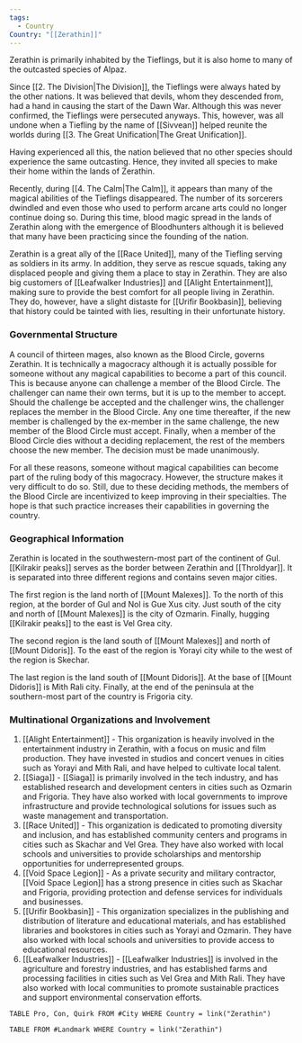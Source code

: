 ```yaml
---
tags:
  - Country
Country: "[[Zerathin]]"
---
```

Zerathin is primarily inhabited by the Tieflings, but it is also home to many of the outcasted species of Alpaz. 

Since [[2. The Division|The Division]], the Tieflings were always hated by the other nations. It was believed that devils, whom they descended from, had a hand in causing the start of the Dawn War. Although this was never confirmed, the Tieflings were persecuted anyways. This, however, was all undone when a Tiefling by the name of [[Sivvean]] helped reunite the worlds during [[3. The Great Unification|The Great Unification]].

Having experienced all this, the nation believed that no other species should experience the same outcasting. Hence, they invited all species to make their home within the lands of Zerathin. 

Recently, during [[4. The Calm|The Calm]], it appears than many of the magical abilities of the Tieflings disappeared. The number of its sorcerers dwindled and even those who used to perform arcane arts could no longer continue doing so. During this time, blood magic spread in the lands of Zerathin along with the emergence of Bloodhunters although it is believed that many have been practicing since the founding of the nation.

Zerathin is a great ally of the [[Race United]], many of the Tiefling serving as soldiers in its army. In addition, they serve as rescue squads, taking any displaced people and giving them a place to stay in Zerathin. They are also big customers of [[Leafwalker Industries]] and [[Alight Entertainment]], making sure to provide the best comfort for all people living in Zerathin. They do, however, have a slight distaste for [[Urifir Bookbasin]], believing that history could be tainted with lies, resulting in their unfortunate history. 

### Governmental Structure

A council of thirteen mages, also known as the Blood Circle, governs Zerathin. It is technically a magocracy although it is actually possible for someone without any magical capabilities to become a part of this council. This is because anyone can challenge a member of the Blood Circle. The challenger can name their own terms, but it is up to the member to accept. Should the challenge be accepted and the challenger wins, the challenger replaces the member in the Blood Circle. Any one time thereafter, if the new member is challenged by the ex-member in the same challenge, the new member of the Blood Circle must accept. Finally, when a member of the Blood Circle dies without a deciding replacement, the rest of the members choose the new member. The decision must be made unanimously. 

For all these reasons, someone without magical capabilities can become part of the ruling body of this magocracy. However, the structure makes it very difficult to do so. Still, due to these deciding methods, the members of the Blood Circle are incentivized to keep improving in their specialties. The hope is that such practice increases their capabilities in governing the country.

### Geographical Information

Zerathin is located in the southwestern-most part of the continent of Gul. [[Kilrakir peaks]] serves as the border between Zerathin and [[Throldyar]]. It is separated into three different regions and contains seven major cities.

The first region is the land north of [[Mount Malexes]]. To the north of this region, at the border of Gul and Nol is Gue Xus city. Just south of the city and north of [[Mount Malexes]] is the city of Ozmarin. Finally, hugging [[Kilrakir peaks]] to the east is Vel Grea city. 

The second region is the land south of [[Mount Malexes]] and north of [[Mount Didoris]]. To the east of the region is Yorayi city while to the west of the region is Skechar. 

The last region is the land south of [[Mount Didoris]]. At the base of [[Mount Didoris]] is Mith Rali city. Finally, at the end of the peninsula at the southern-most part of the country is Frigoria city.  

### Multinational Organizations and Involvement

1. [[Alight Entertainment]] - This organization is heavily involved in the entertainment industry in Zerathin, with a focus on music and film production. They have invested in studios and concert venues in cities such as Yorayi and Mith Rali, and have helped to cultivate local talent.
2. [[Siaga]] - [[Siaga]] is primarily involved in the tech industry, and has established research and development centers in cities such as Ozmarin and Frigoria. They have also worked with local governments to improve infrastructure and provide technological solutions for issues such as waste management and transportation.
3. [[Race United]] - This organization is dedicated to promoting diversity and inclusion, and has established community centers and programs in cities such as Skachar and Vel Grea. They have also worked with local schools and universities to provide scholarships and mentorship opportunities for underrepresented groups.
4. [[Void Space Legion]] - As a private security and military contractor, [[Void Space Legion]] has a strong presence in cities such as Skachar and Frigoria, providing protection and defense services for individuals and businesses.
5. [[Urifir Bookbasin]] - This organization specializes in the publishing and distribution of literature and educational materials, and has established libraries and bookstores in cities such as Yorayi and Ozmarin. They have also worked with local schools and universities to provide access to educational resources.
6. [[Leafwalker Industries]] - [[Leafwalker Industries]] is involved in the agriculture and forestry industries, and has established farms and processing facilities in cities such as Vel Grea and Mith Rali. They have also worked with local communities to promote sustainable practices and support environmental conservation efforts.

```dataview
TABLE Pro, Con, Quirk FROM #City WHERE Country = link("Zerathin")

```
```dataview
TABLE FROM #Landmark WHERE Country = link("Zerathin")

```